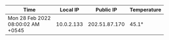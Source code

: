 | Time     | Local IP | Public IP | Temperature |
| ----------- | ----------- | ----------- | ----------- |
| Mon 28 Feb 2022 08:00:02 AM +0545      | 10.0.2.133     | 202.51.87.170  | 45.1° |
